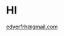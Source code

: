 <!--
 * @Author: jonnyzhang02 71881972+jonnyzhang02@users.noreply.github.com
 * @Date: 2023-04-08 19:28:16
 * @LastEditors: jonnyzhang02 71881972+jonnyzhang02@users.noreply.github.com
 * @LastEditTime: 2023-04-08 19:43:01
 * @FilePath: \jonnyzhang02\jonnyzhang02\README.md
 * @Description: coded by ZhangYang@BUPT, my email is zhangynag0207@bupt.edu.cn
 * 
 * Copyright (c) 2023 by zhangynag0207@bupt.edu.cn, All Rights Reserved. 
-->
# HI

edyerfrh@gmail.com
